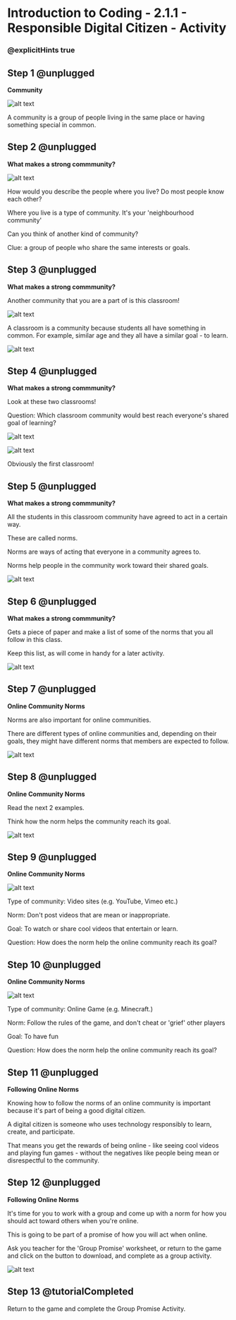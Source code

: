 # Introduction to Coding - 2.1.1 - Responsible Digital Citizen - Activity

### @explicitHints true

## Step 1 @unplugged
**Community**

![alt text](https://intro.codingcredentials.com/Lesson2/2.1.1/images/1.jpg?raw=true "Community")

A community is a group of people living in the same place or having something special in common.

## Step 2 @unplugged
**What makes a strong commmunity?**

![alt text](https://intro.codingcredentials.com/Lesson2/2.1.1/images/2.jpg?raw=true "Community")

How would you describe the people where you live?
Do most people know each other?

Where you live is a type of community. It's your 'neighbourhood community'

Can you think of another kind of community?

Clue: a group of people who share the same interests or goals.


## Step 3 @unplugged
**What makes a strong commmunity?**

Another community that you are a part of is this classroom!

![alt text](https://intro.codingcredentials.com/Lesson2/2.1.1/images/3.jpg?raw=true "Community")

A classroom is a community because students all have something in common. For example, similar age and they all have a similar goal - to learn.

![alt text](https://intro.codingcredentials.com/Lesson2/2.1.1/images/4.jpg?raw=true "Community")

## Step 4 @unplugged
**What makes a strong commmunity?**

Look at these two classrooms!

Question: Which classroom community would best reach everyone's shared goal of learning?

![alt text](https://intro.codingcredentials.com/Lesson2/2.1.1/images/5.jpg?raw=true "Community")

![alt text](https://intro.codingcredentials.com/Lesson2/2.1.1/images/6.jpg?raw=true "Community")

Obviously the first classroom!

## Step 5 @unplugged
**What makes a strong commmunity?**

All the students in this classroom community have agreed to act in a certain way.

These are called norms.

Norms are ways of acting that everyone in a community agrees to.

Norms help people in the community work toward their shared goals.

![alt text](https://intro.codingcredentials.com/Lesson2/2.1.1/images/7.jpg?raw=true "Community")

## Step 6 @unplugged
**What makes a strong commmunity?**

Gets a piece of paper and make a list of some of the norms that you all follow in this class.


Keep this list, as will come in handy for a later activity.

![alt text](https://intro.codingcredentials.com/Lesson2/2.1.1/images/8.jpg?raw=true "Community")
 
## Step 7 @unplugged
**Online Community Norms**

Norms are also important for online communities.

There are different types of online communities and, depending on their goals, they might have different norms that members are expected to follow.

![alt text](https://intro.codingcredentials.com/Lesson2/2.1.1/images/9.jpg?raw=true "Community")

## Step 8 @unplugged
**Online Community Norms**

Read the next 2 examples.

Think how the norm helps the community reach its goal.

![alt text](https://intro.codingcredentials.com/Lesson2/2.1.1/images/2.jpg?raw=true "Community")

## Step 9 @unplugged
**Online Community Norms**

![alt text](https://intro.codingcredentials.com/Lesson2/2.1.1/images/10.png?raw=true "Community")

Type of community: Video sites (e.g. YouTube, Vimeo etc.)

Norm: Don't post videos that are mean or inappropriate.

Goal: To watch or share cool videos that entertain or learn.

Question: How does the norm help the online community reach its goal?

## Step 10 @unplugged
**Online Community Norms**

![alt text](https://intro.codingcredentials.com/Lesson2/2.1.1/images/11.png?raw=true "Community")

Type of community: Online Game (e.g. Minecraft.)

Norm: Follow the rules of the game, and don't cheat or 'grief' other players

Goal: To have fun

Question: How does the norm help the online community reach its goal?

## Step 11 @unplugged
**Following Online Norms**

Knowing how to follow the norms of an online community is important because it's part of being a good digital citizen.

A digital citizen is someone who uses technology responsibly to learn, create, and participate.

That means you get the rewards of being online - like seeing cool videos and playing fun games - without the negatives like people being mean or disrespectful to the community.

## Step 12 @unplugged
**Following Online Norms**

It's time for you to work with a group and come up with a norm for how you should act toward others when you're online.

This is going to be part of  a promise of how you will act when online.

Ask you teacher for the 'Group Promise' worksheet, or return to the game and click on the button to download, and complete as a group activity.

![alt text](https://intro.codingcredentials.com/Lesson2/2.1.1/images/12.jpg?raw=true "sayHello")

## Step 13 @tutorialCompleted
Return to the game and complete the Group Promise Activity.
